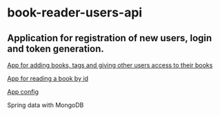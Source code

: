 # book-reader-users-api

## Application for registration of new users, login and token generation.

[App for adding books, tags and giving other users access to their books](https://github.com/dyatkokg/book-reader-books-api)

[App for reading a book by id](https://github.com/dyatkokg/book-reader-reader-api)

[App config](https://github.com/dyatkokg/book-config)


Spring data with MongoDB
